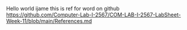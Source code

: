 Hello world
ijame
this is ref for word on github https://github.com/Computer-Lab-I-2567/COM-LAB-I-2567-LabSheet-Week-11/blob/main/References.md 
